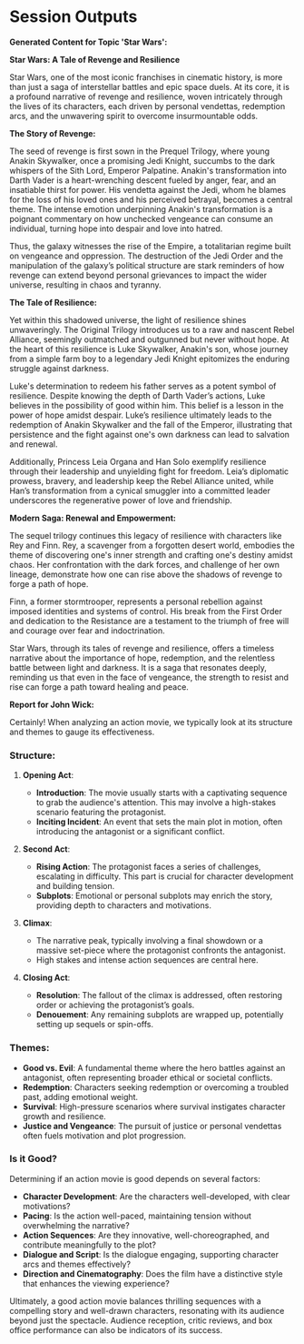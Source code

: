 # Session Outputs

**Generated Content for Topic 'Star Wars':**

**Star Wars: A Tale of Revenge and Resilience**

Star Wars, one of the most iconic franchises in cinematic history, is more than just a saga of interstellar battles and epic space duels. At its core, it is a profound narrative of revenge and resilience, woven intricately through the lives of its characters, each driven by personal vendettas, redemption arcs, and the unwavering spirit to overcome insurmountable odds.

**The Story of Revenge:**

The seed of revenge is first sown in the Prequel Trilogy, where young Anakin Skywalker, once a promising Jedi Knight, succumbs to the dark whispers of the Sith Lord, Emperor Palpatine. Anakin's transformation into Darth Vader is a heart-wrenching descent fueled by anger, fear, and an insatiable thirst for power. His vendetta against the Jedi, whom he blames for the loss of his loved ones and his perceived betrayal, becomes a central theme. The intense emotion underpinning Anakin's transformation is a poignant commentary on how unchecked vengeance can consume an individual, turning hope into despair and love into hatred.

Thus, the galaxy witnesses the rise of the Empire, a totalitarian regime built on vengeance and oppression. The destruction of the Jedi Order and the manipulation of the galaxy’s political structure are stark reminders of how revenge can extend beyond personal grievances to impact the wider universe, resulting in chaos and tyranny.

**The Tale of Resilience:**

Yet within this shadowed universe, the light of resilience shines unwaveringly. The Original Trilogy introduces us to a raw and nascent Rebel Alliance, seemingly outmatched and outgunned but never without hope. At the heart of this resilience is Luke Skywalker, Anakin's son, whose journey from a simple farm boy to a legendary Jedi Knight epitomizes the enduring struggle against darkness.

Luke's determination to redeem his father serves as a potent symbol of resilience. Despite knowing the depth of Darth Vader’s actions, Luke believes in the possibility of good within him. This belief is a lesson in the power of hope amidst despair. Luke’s resilience ultimately leads to the redemption of Anakin Skywalker and the fall of the Emperor, illustrating that persistence and the fight against one's own darkness can lead to salvation and renewal.

Additionally, Princess Leia Organa and Han Solo exemplify resilience through their leadership and unyielding fight for freedom. Leia’s diplomatic prowess, bravery, and leadership keep the Rebel Alliance united, while Han’s transformation from a cynical smuggler into a committed leader underscores the regenerative power of love and friendship.

**Modern Saga: Renewal and Empowerment:**

The sequel trilogy continues this legacy of resilience with characters like Rey and Finn. Rey, a scavenger from a forgotten desert world, embodies the theme of discovering one's inner strength and crafting one's destiny amidst chaos. Her confrontation with the dark forces, and challenge of her own lineage, demonstrate how one can rise above the shadows of revenge to forge a path of hope.

Finn, a former stormtrooper, represents a personal rebellion against imposed identities and systems of control. His break from the First Order and dedication to the Resistance are a testament to the triumph of free will and courage over fear and indoctrination.

Star Wars, through its tales of revenge and resilience, offers a timeless narrative about the importance of hope, redemption, and the relentless battle between light and darkness. It is a saga that resonates deeply, reminding us that even in the face of vengeance, the strength to resist and rise can forge a path toward healing and peace.

**Report for John Wick:**

Certainly! When analyzing an action movie, we typically look at its structure and themes to gauge its effectiveness.

### Structure:
1. **Opening Act**:
   - **Introduction**: The movie usually starts with a captivating sequence to grab the audience's attention. This may involve a high-stakes scenario featuring the protagonist.
   - **Inciting Incident**: An event that sets the main plot in motion, often introducing the antagonist or a significant conflict.

2. **Second Act**:
   - **Rising Action**: The protagonist faces a series of challenges, escalating in difficulty. This part is crucial for character development and building tension.
   - **Subplots**: Emotional or personal subplots may enrich the story, providing depth to characters and motivations.

3. **Climax**:
   - The narrative peak, typically involving a final showdown or a massive set-piece where the protagonist confronts the antagonist.
   - High stakes and intense action sequences are central here.

4. **Closing Act**:
   - **Resolution**: The fallout of the climax is addressed, often restoring order or achieving the protagonist’s goals.
   - **Denouement**: Any remaining subplots are wrapped up, potentially setting up sequels or spin-offs.

### Themes:
- **Good vs. Evil**: A fundamental theme where the hero battles against an antagonist, often representing broader ethical or societal conflicts.
- **Redemption**: Characters seeking redemption or overcoming a troubled past, adding emotional weight.
- **Survival**: High-pressure scenarios where survival instigates character growth and resilience.
- **Justice and Vengeance**: The pursuit of justice or personal vendettas often fuels motivation and plot progression.

### Is it Good?
Determining if an action movie is good depends on several factors:
- **Character Development**: Are the characters well-developed, with clear motivations?
- **Pacing**: Is the action well-paced, maintaining tension without overwhelming the narrative?
- **Action Sequences**: Are they innovative, well-choreographed, and contribute meaningfully to the plot?
- **Dialogue and Script**: Is the dialogue engaging, supporting character arcs and themes effectively?
- **Direction and Cinematography**: Does the film have a distinctive style that enhances the viewing experience?

Ultimately, a good action movie balances thrilling sequences with a compelling story and well-drawn characters, resonating with its audience beyond just the spectacle. Audience reception, critic reviews, and box office performance can also be indicators of its success.

